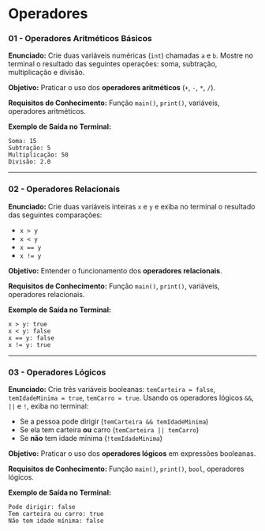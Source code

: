 # Operadores

### **01 - Operadores Aritméticos Básicos**

**Enunciado:**
Crie duas variáveis numéricas (`int`) chamadas `a` e `b`.
Mostre no terminal o resultado das seguintes operações: soma, subtração, multiplicação e divisão.

**Objetivo:**
Praticar o uso dos **operadores aritméticos** (`+`, `-`, `*`, `/`).

**Requisitos de Conhecimento:**
Função `main()`, `print()`, variáveis, operadores aritméticos.

**Exemplo de Saída no Terminal:**

```
Soma: 15
Subtração: 5
Multiplicação: 50
Divisão: 2.0
```

---

### **02 - Operadores Relacionais**

**Enunciado:**
Crie duas variáveis inteiras `x` e `y` e exiba no terminal o resultado das seguintes comparações:

* `x > y`
* `x < y`
* `x == y`
* `x != y`

**Objetivo:**
Entender o funcionamento dos **operadores relacionais**.

**Requisitos de Conhecimento:**
Função `main()`, `print()`, variáveis, operadores relacionais.

**Exemplo de Saída no Terminal:**

```
x > y: true
x < y: false
x == y: false
x != y: true
```

---

### **03 - Operadores Lógicos**

**Enunciado:**
Crie três variáveis booleanas:
`temCarteira = false`, `temIdadeMinima = true`, `temCarro = true`.
Usando os operadores lógicos `&&`, `||` e `!`, exiba no terminal:

* Se a pessoa pode dirigir (`temCarteira && temIdadeMinima`)
* Se ela tem carteira **ou** carro (`temCarteira || temCarro`)
* Se **não** tem idade mínima (`!temIdadeMinima`)

**Objetivo:**
Praticar o uso dos **operadores lógicos** em expressões booleanas.

**Requisitos de Conhecimento:**
Função `main()`, `print()`, `bool`, operadores lógicos.

**Exemplo de Saída no Terminal:**

```
Pode dirigir: false
Tem carteira ou carro: true
Não tem idade mínima: false
```
